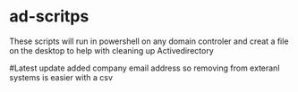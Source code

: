 # ad-scritps
These scripts will run in powershell on any domain controler and creat a file on the desktop to help with cleaning up Activedirectory

#Latest update
added company email address so removing from exteranl systems is easier with a csv